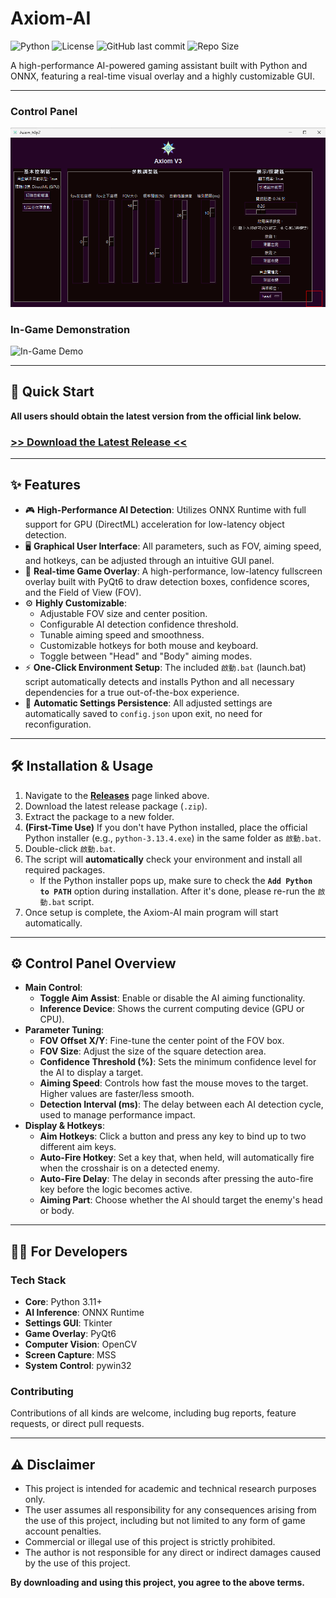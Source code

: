 # Axiom-AI

![Python](https://img.shields.io/badge/Python-3.11+-blue.svg)
![License](https://img.shields.io/badge/License-PolyForm--Noncommercial%201.0.0-blueviolet.svg)
![GitHub last commit](https://img.shields.io/github/last-commit/iishong0w0/Axiom-AI)
![Repo Size](https://img.shields.io/github/repo-size/iishong0w0/Axiom-AI)

A high-performance AI-powered gaming assistant built with Python and ONNX, featuring a real-time visual overlay and a highly customizable GUI.

---

### Control Panel
![Control Panel](https://raw.githubusercontent.com/iisHong0w0/Axiom-AI/refs/heads/main/%E9%9D%A2%E6%9D%BF.png)

### In-Game Demonstration
![In-Game Demo](https://raw.githubusercontent.com/iisHong0w0/Axiom-AI/refs/heads/main/%E5%B1%95%E7%A4%BA.gif)

---

## 🚀 Quick Start

**All users should obtain the latest version from the official link below.**

### [**>> Download the Latest Release <<**](https://github.com/iisHong0w0/Axiom-AI/releases/tag/v1.0)

---

## ✨ Features

*   🎮 **High-Performance AI Detection**: Utilizes ONNX Runtime with full support for GPU (DirectML) acceleration for low-latency object detection.
*   🖥️ **Graphical User Interface**: All parameters, such as FOV, aiming speed, and hotkeys, can be adjusted through an intuitive GUI panel.
*   🎨 **Real-time Game Overlay**: A high-performance, low-latency fullscreen overlay built with PyQt6 to draw detection boxes, confidence scores, and the Field of View (FOV).
*   ⚙️ **Highly Customizable**:
    *   Adjustable FOV size and center position.
    *   Configurable AI detection confidence threshold.
    *   Tunable aiming speed and smoothness.
    *   Customizable hotkeys for both mouse and keyboard.
    *   Toggle between "Head" and "Body" aiming modes.
*   ⚡ **One-Click Environment Setup**: The included `啟動.bat` (launch.bat) script automatically detects and installs Python and all necessary dependencies for a true out-of-the-box experience.
*   💾 **Automatic Settings Persistence**: All adjusted settings are automatically saved to `config.json` upon exit, no need for reconfiguration.

---

## 🛠️ Installation & Usage

1.  Navigate to the [**Releases**](https://github.com/iishong0w0/Axiom-AI/releases) page linked above.
2.  Download the latest release package (`.zip`).
3.  Extract the package to a new folder.
4.  **(First-Time Use)** If you don't have Python installed, place the official Python installer (e.g., `python-3.13.4.exe`) in the same folder as `啟動.bat`.
5.  Double-click `啟動.bat`.
6.  The script will **automatically** check your environment and install all required packages.
    *   If the Python installer pops up, make sure to check the **`Add Python to PATH`** option during installation. After it's done, please re-run the `啟動.bat` script.
7.  Once setup is complete, the Axiom-AI main program will start automatically.

---

## ⚙️ Control Panel Overview

*   **Main Control**:
    *   **Toggle Aim Assist**: Enable or disable the AI aiming functionality.
    *   **Inference Device**: Shows the current computing device (GPU or CPU).
*   **Parameter Tuning**:
    *   **FOV Offset X/Y**: Fine-tune the center point of the FOV box.
    *   **FOV Size**: Adjust the size of the square detection area.
    *   **Confidence Threshold (%)**: Sets the minimum confidence level for the AI to display a target.
    *   **Aiming Speed**: Controls how fast the mouse moves to the target. Higher values are faster/less smooth.
    *   **Detection Interval (ms)**: The delay between each AI detection cycle, used to manage performance impact.
*   **Display & Hotkeys**:
    *   **Aim Hotkeys**: Click a button and press any key to bind up to two different aim keys.
    *   **Auto-Fire Hotkey**: Set a key that, when held, will automatically fire when the crosshair is on a detected enemy.
    *   **Auto-Fire Delay**: The delay in seconds after pressing the auto-fire key before the logic becomes active.
    *   **Aiming Part**: Choose whether the AI should target the enemy's head or body.

---

## 👨‍💻 For Developers

### Tech Stack
*   **Core**: Python 3.11+
*   **AI Inference**: ONNX Runtime
*   **Settings GUI**: Tkinter
*   **Game Overlay**: PyQt6
*   **Computer Vision**: OpenCV
*   **Screen Capture**: MSS
*   **System Control**: pywin32

### Contributing
Contributions of all kinds are welcome, including bug reports, feature requests, or direct pull requests.

---

## ⚠️ Disclaimer

*   This project is intended for academic and technical research purposes only.
*   The user assumes all responsibility for any consequences arising from the use of this project, including but not limited to any form of game account penalties.
*   Commercial or illegal use of this project is strictly prohibited.
*   The author is not responsible for any direct or indirect damages caused by the use of this project.

**By downloading and using this project, you agree to the above terms.**
